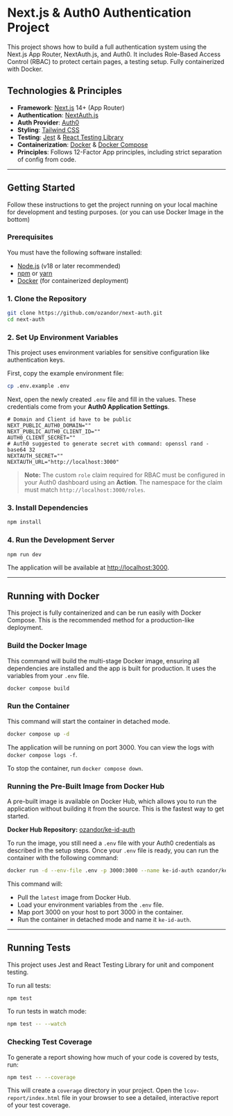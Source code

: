 # Next.js & Auth0 Authentication Project

This project shows how to build a full authentication system using the Next.js App Router, NextAuth.js, and Auth0. It includes Role-Based Access Control (RBAC) to protect certain pages, a testing setup. Fully containerized with Docker.

## Technologies & Principles

- **Framework**: [Next.js](https://nextjs.org/) 14+ (App Router)
- **Authentication**: [NextAuth.js](https://next-auth.js.org/)
- **Auth Provider**: [Auth0](https://auth0.com/)
- **Styling**: [Tailwind CSS](https://tailwindcss.com/)
- **Testing**: [Jest](https://jestjs.io/) & [React Testing Library](https://testing-library.com/docs/react-testing-library/intro/)
- **Containerization**: [Docker](https://www.docker.com/) & [Docker Compose](https://docs.docker.com/compose/)
- **Principles**: Follows 12-Factor App principles, including strict separation of config from code.

---

## Getting Started

Follow these instructions to get the project running on your local machine for development and testing purposes. (or you can use Docker Image in the bottom)

### Prerequisites

You must have the following software installed:

- [Node.js](https://nodejs.org/) (v18 or later recommended)
- [npm](https://www.npmjs.com/) or [yarn](https://yarnpkg.com/)
- [Docker](https://www.docker.com/products/docker-desktop/) (for containerized deployment)

### 1. Clone the Repository

```bash
git clone https://github.com/ozandor/next-auth.git
cd next-auth
```

### 2. Set Up Environment Variables

This project uses environment variables for sensitive configuration like authentication keys.

First, copy the example environment file:

```bash
cp .env.example .env
```

Next, open the newly created `.env` file and fill in the values. These credentials come from your **Auth0 Application Settings**.

```env
# Domain and Client id have to be public
NEXT_PUBLIC_AUTH0_DOMAIN=""
NEXT_PUBLIC_AUTH0_CLIENT_ID=""
AUTH0_CLIENT_SECRET=""
# Auth0 suggested to generate secret with command: openssl rand -base64 32
NEXTAUTH_SECRET=""
NEXTAUTH_URL="http://localhost:3000"
```

> **Note:** The custom `role` claim required for RBAC must be configured in your Auth0 dashboard using an **Action**. The namespace for the claim must match `http://localhost:3000/roles`.

### 3. Install Dependencies

```bash
npm install
```

### 4. Run the Development Server

```bash
npm run dev
```

The application will be available at [http://localhost:3000](http://localhost:3000).

---

## Running with Docker

This project is fully containerized and can be run easily with Docker Compose. This is the recommended method for a production-like deployment.

### Build the Docker Image

This command will build the multi-stage Docker image, ensuring all dependencies are installed and the app is built for production. It uses the variables from your `.env` file.

```bash
docker compose build
```

### Run the Container

This command will start the container in detached mode.

```bash
docker compose up -d
```

The application will be running on port 3000. You can view the logs with `docker compose logs -f`.

To stop the container, run `docker compose down`.

### Running the Pre-Built Image from Docker Hub

A pre-built image is available on Docker Hub, which allows you to run the application without building it from the source. This is the fastest way to get started.

**Docker Hub Repository:** [ozandor/ke-id-auth](https://hub.docker.com/r/ozandor/ke-id-auth)

To run the image, you still need a `.env` file with your Auth0 credentials as described in the setup steps. Once your `.env` file is ready, you can run the container with the following command:

```bash
docker run -d --env-file .env -p 3000:3000 --name ke-id-auth ozandor/ke-id-auth:latest
```

This command will:

- Pull the `latest` image from Docker Hub.
- Load your environment variables from the `.env` file.
- Map port 3000 on your host to port 3000 in the container.
- Run the container in detached mode and name it `ke-id-auth`.

---

## Running Tests

This project uses Jest and React Testing Library for unit and component testing.

To run all tests:

```bash
npm test
```

To run tests in watch mode:

```bash
npm test -- --watch
```

### Checking Test Coverage

To generate a report showing how much of your code is covered by tests, run:

```bash
npm test -- --coverage
```

This will create a `coverage` directory in your project. Open the `lcov-report/index.html` file in your browser to see a detailed, interactive report of your test coverage.
